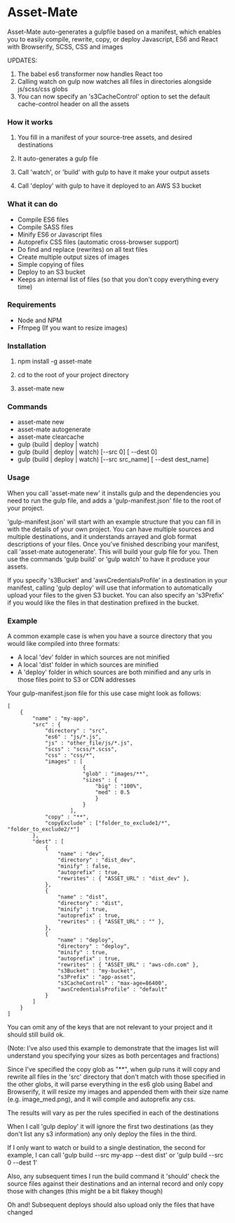 # Asset-Mate
Asset-Mate auto-generates a gulpfile based on a manifest, which enables you to easily compile, rewrite, copy, or deploy Javascript, ES6 and React with Browserify, SCSS, CSS and images

UPDATES: 
1) The babel es6 transformer now handles React too
2) Calling watch on gulp now watches all files in directories alongside js/scss/css globs
3) You can now specify an 's3CacheControl' option to set the default cache-control header on all the assets

### How it works

1) You fill in a manifest of your source-tree assets, and desired destinations

2) It auto-generates a gulp file

3) Call 'watch', or 'build' with gulp to have it make your output assets

4) Call 'deploy' with gulp to have it deployed to an AWS S3 bucket

### What it can do

- Compile ES6 files
- Compile SASS files
- Minify ES6 or Javascript files
- Autoprefix CSS files (automatic cross-browser support)
- Do find and replace (rewrites) on all text files
- Create multiple output sizes of images
- Simple copying of files
- Deploy to an S3 bucket
- Keeps an internal list of files (so that you don't copy everything every time)

### Requirements

- Node and NPM
- Ffmpeg (If you want to resize images)

### Installation

1) npm install -g asset-mate

2) cd to the root of your project directory

3) asset-mate new

### Commands

- asset-mate new
- asset-mate autogenerate
- asset-mate clearcache
- gulp (build | deploy | watch)
- gulp (build | deploy | watch) [--src 0] [ --dest 0]
- gulp (build | deploy | watch) [--src src_name] [ --dest dest_name]

### Usage

When you call 'asset-mate new' it installs gulp and the dependencies you need to run the gulp file, and adds a 'gulp-manifest.json' file to the root of your project.

'gulp-manifest.json' will start with an example structure that you can fill in with the details of your own project. You can have multiple sources and multiple destinations, and it understands arrayed and glob format descriptions of your files.
Once you've finished describing your manifest, call 'asset-mate autogenerate'. This will build your gulp file for you. Then use the commands 'gulp build' or 'gulp watch' to have it produce your assets.

If you specify 's3Bucket' and 'awsCredentialsProfile' in a destination in your manifest, calling 'gulp deploy' will use that information to automatically upload your files to the given S3 bucket. You can also specify an 's3Prefix' if you would like the files in that destination prefixed in the bucket.

### Example

A common example case is when you have a source directory that you would like compiled into three formats:

- A local 'dev' folder in which sources are not minified
- A local 'dist' folder in which sources are minified
- A 'deploy' folder in which sources are both minified and any urls in those files point to S3 or CDN addresses

Your gulp-manifest.json file for this use case might look as follows:

```
[
    {		
        "name" : "my-app",
        "src" : {
            "directory" : "src",
            "es6" : "js/*.js",
            "js" : "other_file/js/*.js",
            "scss" : "scss/*.scss",
            "css" : "css/*",
            "images" : [
                        {
                        "glob" : "images/**",
                        "sizes" : {
                            "big" : "100%",
                            "med" : 0.5
                            }
                        }
                    ],			
            "copy" : "**",			
            "copyExclude" : ["folder_to_exclude1/*", "folder_to_exclude2/*"]
        },
        "dest" : [
            {
                "name" : "dev",
                "directory" : "dist_dev",
                "minify" : false,
                "autoprefix" : true,
                "rewrites" : { "ASSET_URL" : "dist_dev" },
            },
            {
                "name" : "dist",
                "directory" : "dist",
                "minify" : true,
                "autoprefix" : true,
                "rewrites" : { "ASSET_URL" : "" },
            },
            {
                "name" : "deploy",
                "directory" : "deploy",
                "minify" : true,
                "autoprefix" : true,
                "rewrites" : { "ASSET_URL" : "aws-cdn.com" },
                "s3Bucket" : "my-bucket",
                "s3Prefix" : "app-asset",
                "s3CacheControl" : "max-age=86400",
                "awsCredentialsProfile" : "default"
            }
        ]		
    }
]
```

You can omit any of the keys that are not relevant to your project and it should still build ok.

(Note: I've also used this example to demonstrate that the images list will understand you specifying your sizes as both percentages and fractions)

Since I've specified the copy glob as "**", when gulp runs it will copy and rewrite all files in the 'src' directory that don't match with those specified in the other globs, it will parse everything in the es6 glob using Babel and Browserify, it will resize my images and appended them with their size name (e.g. image_med.png), and it will compile and autoprefix any css.

The results will vary as per the rules specified in each of the destinations

When I call 'gulp deploy' it will ignore the first two destinations (as they don't list any s3 information) any only deploy the files in the third.

If I only want to watch or build to a single destination, the second for example, I can call 'gulp build --src my-app --dest dist' or 'gulp build --src 0 --dest 1'

Also, any subsequent times I run the build command it 'should' check the source files against their destinations and an internal record and only copy those with changes (this might be a bit flakey though)

Oh and! Subsequent deploys should also upload only the files that have changed

